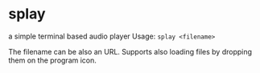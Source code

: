 # splay
 a simple terminal based audio player
 Usage: ```splay <filename>```

The filename can be also an URL. 
Supports also loading files by dropping them on the program icon. 
